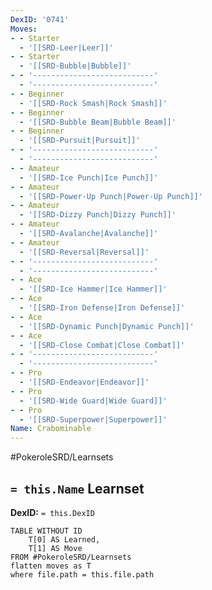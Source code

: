 ```yaml
---
DexID: '0741'
Moves:
- - Starter
  - '[[SRD-Leer|Leer]]'
- - Starter
  - '[[SRD-Bubble|Bubble]]'
- - '---------------------------'
  - '---------------------------'
- - Beginner
  - '[[SRD-Rock Smash|Rock Smash]]'
- - Beginner
  - '[[SRD-Bubble Beam|Bubble Beam]]'
- - Beginner
  - '[[SRD-Pursuit|Pursuit]]'
- - '---------------------------'
  - '---------------------------'
- - Amateur
  - '[[SRD-Ice Punch|Ice Punch]]'
- - Amateur
  - '[[SRD-Power-Up Punch|Power-Up Punch]]'
- - Amateur
  - '[[SRD-Dizzy Punch|Dizzy Punch]]'
- - Amateur
  - '[[SRD-Avalanche|Avalanche]]'
- - Amateur
  - '[[SRD-Reversal|Reversal]]'
- - '---------------------------'
  - '---------------------------'
- - Ace
  - '[[SRD-Ice Hammer|Ice Hammer]]'
- - Ace
  - '[[SRD-Iron Defense|Iron Defense]]'
- - Ace
  - '[[SRD-Dynamic Punch|Dynamic Punch]]'
- - Ace
  - '[[SRD-Close Combat|Close Combat]]'
- - '---------------------------'
  - '---------------------------'
- - Pro
  - '[[SRD-Endeavor|Endeavor]]'
- - Pro
  - '[[SRD-Wide Guard|Wide Guard]]'
- - Pro
  - '[[SRD-Superpower|Superpower]]'
Name: Crabominable
---
```


#PokeroleSRD/Learnsets

## `= this.Name` Learnset

**DexID:** `= this.DexID`

```dataview
TABLE WITHOUT ID
    T[0] AS Learned,
    T[1] AS Move
FROM #PokeroleSRD/Learnsets
flatten moves as T
where file.path = this.file.path
```

